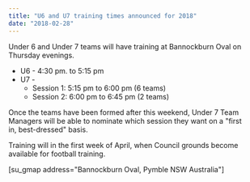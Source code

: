 ```yaml
---
title: "U6 and U7 training times announced for 2018"
date: "2018-02-28"
---
```


Under 6 and Under 7 teams will have training at Bannockburn Oval on Thursday evenings.

- U6 - 4:30 pm. to 5:15 pm
- U7 -
    - Session 1: 5:15 pm to 6:00 pm (6 teams)
    - Session 2: 6:00 pm to 6:45 pm (2 teams)

Once the teams have been formed after this weekend, Under 7 Team Managers will be able to nominate which session they want on a "first in, best-dressed" basis.

Training will in the first week of April, when Council grounds become available for football training.

\[su\_gmap address="Bannockburn Oval, Pymble NSW Australia"\]
